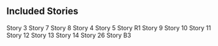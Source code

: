 ## Included Stories
Story 3
Story 7
Story 8
Story 4
Story 5
Story R1
Story 9
Story 10
Story 11
Story 12
Story 13
Story 14
Story 26
Story B3